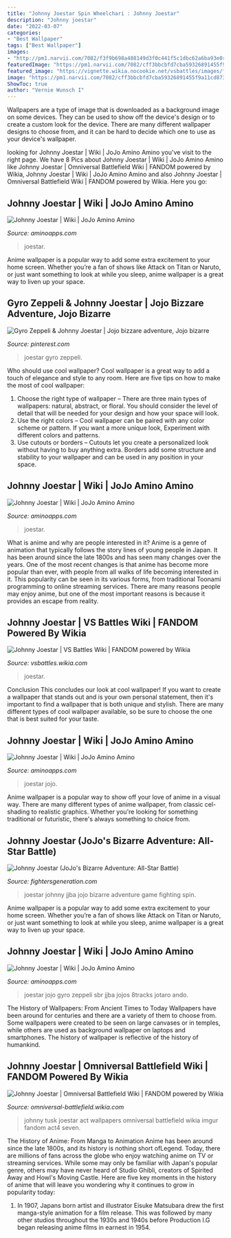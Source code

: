 ```yaml
---
title: "Johnny Joestar Spin Wheelchari : Johnny Joestar"
description: "Johnny joestar"
date: "2022-03-07"
categories:
- "Best Wallpaper"
tags: ["Best Wallpaper"]
images:
- "http://pm1.narvii.com/7082/f3f9b698a488149d3f0c441f5c1dbc62a6ba93e0r1-400-400v2_00.jpg"
featuredImage: "https://pm1.narvii.com/7082/cff3bbcbfd7cba59326891455f9a11cd873a8171r1-750-1181v2_hq.jpg"
featured_image: "https://vignette.wikia.nocookie.net/vsbattles/images/f/f6/ACT1.png/revision/latest/scale-to-width-down/400?cb=20170911072849"
image: "https://pm1.narvii.com/7082/cff3bbcbfd7cba59326891455f9a11cd873a8171r1-750-1181v2_hq.jpg"
ShowToc: true
author: "Vernie Wunsch I"
---
```



Wallpapers are a type of image that is downloaded as a background image on some devices. They can be used to show off the device's design or to create a custom look for the device. There are many different wallpaper designs to choose from, and it can be hard to decide which one to use as your device's wallpaper.

	

		
looking for Johnny Joestar | Wiki | JoJo Amino Amino you've visit to the right page. We have 8 Pics about Johnny Joestar | Wiki | JoJo Amino Amino like Johnny Joestar | Omniversal Battlefield Wiki | FANDOM powered by Wikia, Johnny Joestar | Wiki | JoJo Amino Amino and also Johnny Joestar | Omniversal Battlefield Wiki | FANDOM powered by Wikia. Here you go:
		
    
## Johnny Joestar | Wiki | JoJo Amino Amino

<img loading=lazy src="http://pm1.narvii.com/7082/f3f9b698a488149d3f0c441f5c1dbc62a6ba93e0r1-400-400v2_00.jpg" onerror="this.onerror=null;this.src='https://tse3.mm.bing.net/th?id=OIP.7AGirIyzZFaNEvTE9o4roQAAAA&amp;pid=15.1';" alt="Johnny Joestar | Wiki | JoJo Amino Amino">

_Source: aminoapps.com_

>joestar. 

	

Anime wallpaper is a popular way to add some extra excitement to your home screen. Whether you’re a fan of shows like Attack on Titan or Naruto, or just want something to look at while you sleep, anime wallpaper is a great way to liven up your space.

    
## Gyro Zeppeli &amp; Johnny Joestar | Jojo Bizzare Adventure, Jojo Bizarre

<img loading=lazy src="https://i.pinimg.com/originals/2d/a6/1e/2da61ef619bb393e5ca99b6c38908428.jpg" onerror="this.onerror=null;this.src='https://tse1.mm.bing.net/th?id=OIP.nXn2aSqiYAG93yweBS07CwHaFZ&amp;pid=15.1';" alt="Gyro Zeppeli &amp; Johnny Joestar | Jojo bizzare adventure, Jojo bizarre">

_Source: pinterest.com_

>joestar gyro zeppeli. 

	

Who should use cool wallpaper?
Cool wallpaper is a great way to add a touch of elegance and style to any room. Here are five tips on how to make the most of cool wallpaper: 
1) Choose the right type of wallpaper – There are three main types of wallpapers: natural, abstract, or floral. You should consider the level of detail that will be needed for your design and how your space will look. 
2) Use the right colors – Cool wallpaper can be paired with any color scheme or pattern. If you want a more unique look, Experiment with different colors and patterns. 
3) Use cutouts or borders – Cutouts let you create a personalized look without having to buy anything extra. Borders add some structure and stability to your wallpaper and can be used in any position in your space.

    
## Johnny Joestar | Wiki | JoJo Amino Amino

<img loading=lazy src="https://pm1.narvii.com/7082/cff3bbcbfd7cba59326891455f9a11cd873a8171r1-750-1181v2_hq.jpg" onerror="this.onerror=null;this.src='https://tse4.mm.bing.net/th?id=OIP.x1sf01MkSeqvoe4lDVxlcQHaLq&amp;pid=15.1';" alt="Johnny Joestar | Wiki | JoJo Amino Amino">

_Source: aminoapps.com_

>joestar. 

	

What is anime and why are people interested in it?
Anime is a genre of animation that typically follows the story lines of young people in Japan. It has been around since the late 1800s and has seen many changes over the years. One of the most recent changes is that anime has become more popular than ever, with people from all walks of life becoming interested in it. This popularity can be seen in its various forms, from traditional Toonami programming to online streaming services. There are many reasons people may enjoy anime, but one of the most important reasons is because it provides an escape from reality.

    
## Johnny Joestar | VS Battles Wiki | FANDOM Powered By Wikia

<img loading=lazy src="https://vignette.wikia.nocookie.net/vsbattles/images/f/f6/ACT1.png/revision/latest/scale-to-width-down/400?cb=20170911072849" onerror="this.onerror=null;this.src='https://tse1.mm.bing.net/th?id=OIP.eznjvy79me7hNVhRcGVguwAAAA&amp;pid=15.1';" alt="Johnny Joestar | VS Battles Wiki | FANDOM powered by Wikia">

_Source: vsbattles.wikia.com_

>joestar. 

	

Conclusion
This concludes our look at cool wallpaper! If you want to create a wallpaper that stands out and is your own personal statement, then it's important to find a wallpaper that is both unique and stylish. There are many different types of cool wallpaper available, so be sure to choose the one that is best suited for your taste.

    
## Johnny Joestar | Wiki | JoJo Amino Amino

<img loading=lazy src="https://pm1.narvii.com/7082/c8af3bd1da7922c2831c44bef5308e1251668b5fr1-1280-720v2_hq.jpg" onerror="this.onerror=null;this.src='https://tse1.mm.bing.net/th?id=OIP.TENu-Cy0DRh8ZC_Bo1DTOgHaEK&amp;pid=15.1';" alt="Johnny Joestar | Wiki | JoJo Amino Amino">

_Source: aminoapps.com_

>joestar jojo. 

	

Anime wallpaper is a popular way to show off your love of anime in a visual way. There are many different types of anime wallpaper, from classic cel-shading to realistic graphics. Whether you're looking for something traditional or futuristic, there's always something to choice from.

    
## Johnny Joestar (JoJo&#039;s Bizarre Adventure: All-Star Battle)

<img loading=lazy src="https://www.fightersgeneration.com/nx7/char/jjba/jjba-asb-johnny-joestar-solo.png" onerror="this.onerror=null;this.src='https://tse4.mm.bing.net/th?id=OIP.xXA30hHlrMTnrZyV9xv_NgHaHS&amp;pid=15.1';" alt="Johnny Joestar (JoJo&#039;s Bizarre Adventure: All-Star Battle)">

_Source: fightersgeneration.com_

>joestar johnny jjba jojo bizarre adventure game fighting spin. 

	

Anime wallpaper is a popular way to add some extra excitement to your home screen. Whether you’re a fan of shows like Attack on Titan or Naruto, or just want something to look at while you sleep, anime wallpaper is a great way to liven up your space.

    
## Johnny Joestar | Wiki | JoJo Amino Amino

<img loading=lazy src="http://pm1.narvii.com/7082/ea420d09e6be1b7bf22daca9d0baa8f8a64bee55r1-760-760v2_00.jpg" onerror="this.onerror=null;this.src='https://tse4.mm.bing.net/th?id=OIP.Kq3D6fQVRwNkYXK_-hTj-AHaHa&amp;pid=15.1';" alt="Johnny Joestar | Wiki | JoJo Amino Amino">

_Source: aminoapps.com_

>joestar jojo gyro zeppeli sbr jjba jojos 8tracks jotaro ando. 

	

The History of Wallpapers: From Ancient Times to Today
Wallpapers have been around for centuries and there are a variety of them to choose from. Some wallpapers were created to be seen on large canvases or in temples, while others are used as background wallpaper on laptops and smartphones. The history of wallpaper is reflective of the history of humankind.

    
## Johnny Joestar | Omniversal Battlefield Wiki | FANDOM Powered By Wikia

<img loading=lazy src="https://vignette.wikia.nocookie.net/omniversal-battlefield/images/6/68/IMG_0450.jpg/revision/latest?cb=20180116121751" onerror="this.onerror=null;this.src='https://tse1.mm.bing.net/th?id=OIP.ocIiWqJ15STkib8EuwiGtAHaKd&amp;pid=15.1';" alt="Johnny Joestar | Omniversal Battlefield Wiki | FANDOM powered by Wikia">

_Source: omniversal-battlefield.wikia.com_

>johnny tusk joestar act wallpapers omniversal battlefield wikia imgur fandom act4 seven. 

	

The History of Anime: From Manga to Animation
Anime has been around since the late 1800s, and its history is nothing short ofLegend. Today, there are millions of fans across the globe who enjoy watching anime on TV or streaming services. While some may only be familiar with Japan's popular genre, others may have never heard of Studio Ghibli, creators of Spirited Away and Howl's Moving Castle. Here are five key moments in the history of anime that will leave you wondering why it continues to grow in popularity today:
1) In 1907, Japans born artist and illustrator Eisuke Matsubara drew the first manga-style animation for a film release. This was followed by many other studios throughout the 1930s and 1940s before Production I.G began releasing anime films in earnest in 1954.

